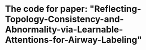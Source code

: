 # The code for paper: "Reflecting-Topology-Consistency-and-Abnormality-via-Learnable-Attentions-for-Airway-Labeling"
